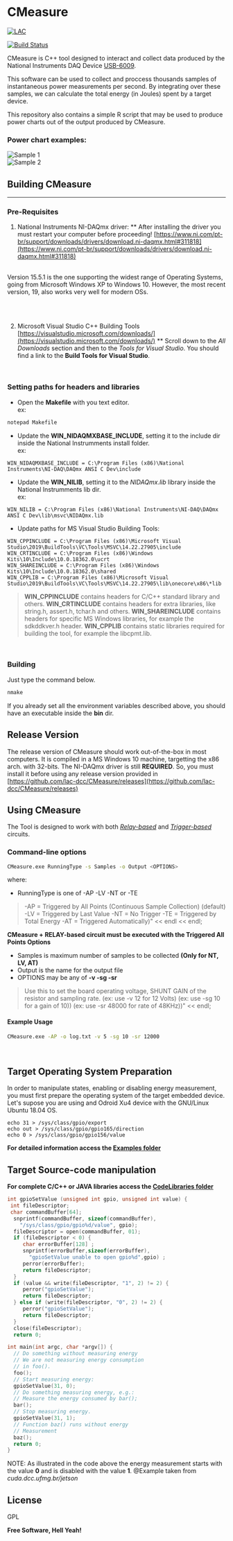 
# CMeasure

[![LAC](/docs/powered.png)](http://lac.dcc.ufmg.br)

[![Build Status](https://travis-ci.org/joemccann/dillinger.svg?branch=master)](https://travis-ci.org/joemccann/dillinger)



CMeasure is C++ tool designed to interact and collect data produced by the
National Instruments DAQ Device [USB-6009](http://www.ni.com/pt-br/support/model.usb-6009.html).

This software can be used to collect and proccess thousands samples of 
instantaneous power measurements per second. By integrating over these
samples, we can calculate the total energy (in Joules) spent by a target
device. 

This repository also contains a simple R script that may be used to produce power charts
out of the output produced by CMeasure.

### Power chart examples:
![Sample 1](/docs/sample1.png)
<br/>
![Sample 2](/docs/sample2.png)
<br/>

## Building CMeasure
---
### Pre-Requisites

1. National Instruments NI-DAQmx driver:
** After installing the driver you must restart your computer before proceeding!
[https://www.ni.com/pt-br/support/downloads/drivers/download.ni-daqmx.html#311818](https://www.ni.com/pt-br/support/downloads/drivers/download.ni-daqmx.html#311818)

<br/>
Version 15.5.1 is the one supporting the widest range of Operating Systems, going from Microsoft Windows XP to Windows 10. However, the most recent version, 19, also works very well for modern OSs.

<br/><br/>

2. Microsoft Visual Studio C++ Building Tools
[https://visualstudio.microsoft.com/downloads/](https://visualstudio.microsoft.com/downloads/)
** Scroll down to the *All Downloads* section and then to the *Tools for Visual Studio*. You should find a link to the **Build Tools for Visual Studio**. 

<br/>

### Setting paths for headers and libraries
- Open the **Makefile** with you text editor. <br/> ex:
```sh
notepad Makefile
```
- Update the **WIN_NIDAQMXBASE_INCLUDE**, setting it to the include dir inside the National Instrumments install folder. <br/> ex:
```
WIN_NIDAQMXBASE_INCLUDE = C:\Program Files (x86)\National Instruments\NI-DAQ\DAQmx ANSI C Dev\include
```
- Update the **WIN_NILIB**, setting it to the *NIDAQmx.lib* library inside the National Instrumments lib dir. <br/> ex:
```
WIN_NILIB = C:\Program Files (x86)\National Instruments\NI-DAQ\DAQmx ANSI C Dev\lib\msvc\NIDAQmx.lib
```
- Update paths for MS Visual Studio Building Tools:
```
WIN_CPPINCLUDE = C:\Program Files (x86)\Microsoft Visual Studio\2019\BuildTools\VC\Tools\MSVC\14.22.27905\include
WIN_CRTINCLUDE = C:\Program Files (x86)\Windows Kits\10\Include\10.0.18362.0\ucrt
WIN_SHAREINCLUDE = C:\Program Files (x86)\Windows Kits\10\Include\10.0.18362.0\shared
WIN_CPPLIB = C:\Program Files (x86)\Microsoft Visual Studio\2019\BuildTools\VC\Tools\MSVC\14.22.27905\lib\onecore\x86\*lib
```

> **WIN_CPPINCLUDE** contains headers for C/C++ standard library and others.
> **WIN_CRTINCLUDE** contains headers for extra libraries, like string.h, assert.h, tchar.h and others.
> **WIN_SHAREINCLUDE** contains headers for specific MS Windows libraries, for example the sdkddkver.h header.
> **WIN_CPPLIB** contains static libraries required for building the tool, for example the libcpmt.lib.

<br/>

### Building
Just type the command below. 
```sh
nmake 
```
If you already set all the environment variables described above, you should have an executable inside the **bin** dir.
## Release Version

The release version of CMeasure should work out-of-the-box in most computers. It is compiled in a MS Windows 10 machine, targetting the x86 arch. with 32-bits. The NI-DAQmx driver is still **REQUIRED**. So, you must install it before using any release version provided in [https://github.com/lac-dcc/CMeasure/releases](https://github.com/lac-dcc/CMeasure/releases)

## Using CMeasure

The Tool is designed to work with both *[Relay-based](http://cuda.dcc.ufmg.br/jetson/download/User_Manual.pdf)* and *[Trigger-based](http://cuda.dcc.ufmg.br/jetson/download/Manual_Trigger_Circuit.pdf)* circuits.

### Command-line options
```sh
CMeasure.exe RunningType -s Samples -o Output <OPTIONS>
```
   where:
   - RunningType is one of -AP -LV -NT or -TE
 > -AP = Triggered by All Points (Continuous Sample Collection) (default)
> -LV = Triggered by Last Value
> -NT = No Trigger
> -TE = Triggered by Total Energy
> -AT = Triggered Automatically)" << endl << endl;

**CMeasure + RELAY-based circuit must be executed with the Triggered All Points Options**

- Samples is maximum number of samples to be collected **(Only for NT, LV, AT)**
- Output is the name for the output file           
- OPTIONS may be any of  **-v -sg -sr**
> Use this to set the board operating voltage,
> SHUNT GAIN of the resistor and sampling rate.
> (ex: use -v 12 for 12 Volts)
> (ex: use -sg 10 for a gain of 10))
> (ex: use -sr 48000 for rate of 48KHz))" << endl;

#### Example Usage
```sh
CMeasure.exe -AP -o log.txt -v 5 -sg 10 -sr 12000
```

<br/>


## Target Operating System Preparation
In order to manipulate states, enabling or disabling energy measurement, you must first prepare the operating system of the target embedded device. Let's supose you are using and Odroid Xu4 device with the GNU/Linux Ubuntu 18.04 OS.  
```
echo 31 > /sys/class/gpio/export
echo out > /sys/class/gpio/gpio165/direction
echo 0 > /sys/class/gpio/gpio156/value
```
**For detailed information access the [Examples folder](https://github.com/lac-dcc/CMeasure/tree/master/examples)**


## Target Source-code manipulation

**For complete C/C++ or JAVA libraries access the [CodeLibraries folder](https://github.com/lac-dcc/CMeasure/tree/master/CodeLibraries)**

```C
int gpioSetValue (unsigned int gpio, unsigned int value) {
 int fileDescriptor;
 char commandBuffer[64];
  snprintf(commandBuffer, sizeof(commandBuffer),
    "/sys/class/gpio/gpio%d/value", gpio);
  fileDescriptor = open(commandBuffer, 01);
  if (fileDescriptor < 0) {
     char errorBuffer[128] ;
     snprintf(errorBuffer,sizeof(errorBuffer),
       "gpioSetValue unable to open gpio%d",gpio) ;
     perror(errorBuffer);
     return fileDescriptor;
  }
  if (value && write(fileDescriptor, "1", 2) != 2) {
     perror("gpioSetValue");
     return fileDescriptor;
  } else if (write(fileDescriptor, "0", 2) != 2) {
     perror("gpioSetValue");
     return fileDescriptor;
  }
  close(fileDescriptor);
  return 0;
```

```C
int main(int argc, char *argv[]) {
  // Do something without measuring energy
  // We are not measuring energy consumption
  // in foo().
  foo();
  // Start measuring energy:
  gpioSetValue(31, 0);
  // Do something measuring energy, e.g.:
  // Measure the energy consumed by bar();
  bar();
  // Stop measuring energy.
  gpioSetValue(31, 1);
  // Function baz() runs without energy
  // Measurement
  baz();
  return 0;
}
```
NOTE: As illustrated in the code above the energy measurement starts with the value **0** and is disabled with the value **1**.
@Example taken from *cuda.dcc.ufmg.br/jetson*


License
----

GPL


**Free Software, Hell Yeah!**